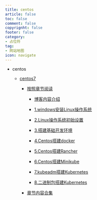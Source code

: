 ```yaml
---
title: centos
article: false
toc: false
comment: false
copyrignht: false
footer: false
category:
- 占位符 
tag:
- 网站地图
icon: navigate
---
```


- centos

    - <a href="centos7">centos7</a>


        - <a href="centos7/shardings">按照章节阅读</a>

            - <a href="centos7/shardings/centos7-chapter-0.博客内容介绍.html">博客内容介绍</a>

            - <a href="centos7/shardings/centos7-chapter-1.windows安装Linux操作系统.html">1.windows安装Linux操作系统</a>

            - <a href="centos7/shardings/centos7-chapter-2.Linux操作系统初始设置.html">2.Linux操作系统初始设置</a>

            - <a href="centos7/shardings/centos7-chapter-3.搭建基础开发环境.html">3.搭建基础开发环境</a>

            - <a href="centos7/shardings/centos7-chapter-4.Centos搭建docker.html">4.Centos搭建docker</a>

            - <a href="centos7/shardings/centos7-chapter-5.Centos搭建Rancher.html">5.Centos搭建Rancher</a>

            - <a href="centos7/shardings/centos7-chapter-6.Centos搭建Minikube.html">6.Centos搭建Minikube</a>

            - <a href="centos7/shardings/centos7-chapter-7.kubeadm搭建Kubernetes.html">7.kubeadm搭建Kubernetes</a>

            - <a href="centos7/shardings/centos7-chapter-8.二进制包搭建Kubernetes.html">8.二进制包搭建Kubernetes</a>

        - <a href="centos7/centos7.html#intro">章节内容合集</a>
